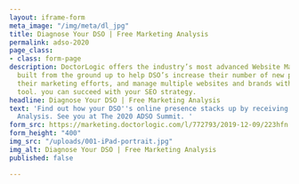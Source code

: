 ```yaml
---
layout: iframe-form
meta_image: "/img/meta/dl_jpg"
title: Diagnose Your DSO | Free Marketing Analysis
permalink: adso-2020
page_class:
- class: form-page
description: DoctorLogic offers the industry’s most advanced Website Marketing Platform
  built from the ground up to help DSO’s increase their number of new patients, scale
  their marketing efforts, and manage multiple websites and brands with one single
  tool. you can succeed with your SEO strategy.
headline: Diagnose Your DSO | Free Marketing Analysis
text: 'Find out how your DSO''s online presence stacks up by receiving a Free Website
  Analysis. See you at The 2020 ADSO Summit. '
form_src: https://marketing.doctorlogic.com/l/772793/2019-12-09/223hfn
form_height: "400"
img_src: "/uploads/001-iPad-portrait.jpg"
img_alt: Diagnose Your DSO | Free Marketing Analysis
published: false

---
```

